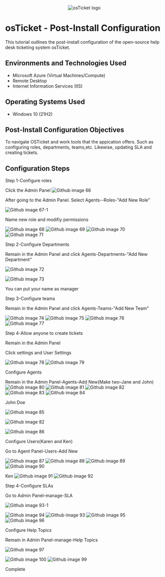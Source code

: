 
<p align="center">
<img src="https://i.imgur.com/Clzj7Xs.png" alt="osTicket logo"/>
</p>

<h1>osTicket - Post-Install Configuration</h1>
This tutorial outlines the post-install configuration of the open-source help desk ticketing system osTicket.<br />



<h2>Environments and Technologies Used</h2>

- Microsoft Azure (Virtual Machines/Compute)
- Remote Desktop
- Internet Information Services (IIS)

<h2>Operating Systems Used </h2>

- Windows 10</b> (21H2)

<h2>Post-Install Configuration Objectives</h2>

To navigate OSTicket and work tools that the appication offers. Such as configuring roles, departments, teams,etc. Likewise, updating SLA and creating tickets. 


<h2>Configuration Steps</h2>

Step 1-Configure roles

Click the Admin Panel
![Github image 66](https://github.com/PatrickJohnsonX7/osTicket-Post-Installation-Configuration/assets/163357195/bab953a8-34fd-4ddf-8e64-ee5516a87622)

After going to the Admin Panel. Select Agents--Roles-"Add New Role"


![Github image 67-1](https://github.com/PatrickJohnsonX7/osTicket-Post-Installation-Configuration/assets/163357195/72c24954-f89a-4557-9f5d-1aa12a733552)

Name new role and modifiy permissions 

![Github image 68](https://github.com/PatrickJohnsonX7/osTicket-Post-Installation-Configuration/assets/163357195/9f0e8046-e1b8-4f7f-bed1-d70f266f7e1f)
![Github image 69](https://github.com/PatrickJohnsonX7/osTicket-Post-Installation-Configuration/assets/163357195/2a357426-3765-4a36-bd0e-f90543d7b87c)
![Github image 70](https://github.com/PatrickJohnsonX7/osTicket-Post-Installation-Configuration/assets/163357195/b9947695-b7e1-40bb-b826-6830a9ab2005)
![Github image 71](https://github.com/PatrickJohnsonX7/osTicket-Post-Installation-Configuration/assets/163357195/04ec1859-3694-461e-a323-90f5a9811dec)

Step 2-Configure Departments

Remain in the Admin Panel and click Agents-Departments-"Add New Department"

![Github image 72](https://github.com/PatrickJohnsonX7/osTicket-Post-Installation-Configuration/assets/163357195/06d1744a-72cc-470b-a322-30a1b6096562)

![Github image 73](https://github.com/PatrickJohnsonX7/osTicket-Post-Installation-Configuration/assets/163357195/04dd59ff-e195-45df-bfc4-a6d616c5ce8a)

You can put your name as manager 

Step 3-Configure teams

Remain in the Admin Panel and click Agents-Teams-"Add New Team"

![Github image 74](https://github.com/PatrickJohnsonX7/osTicket-Post-Installation-Configuration/assets/163357195/04798f98-9ea5-47d0-bfce-b17a54bd0a3a)
![Github image 75](https://github.com/PatrickJohnsonX7/osTicket-Post-Installation-Configuration/assets/163357195/73199775-944e-4a5a-8d04-2187477e998b)
![Github image 76](https://github.com/PatrickJohnsonX7/osTicket-Post-Installation-Configuration/assets/163357195/43f563aa-ae15-4c56-a611-cbd7049e8057)
![Github image 77](https://github.com/PatrickJohnsonX7/osTicket-Post-Installation-Configuration/assets/163357195/ad20ec66-916c-4079-9b22-60f147cd04fa)

Step 4-Allow anyone to create tickets

Remain in the Admin Panel 

Click settings and User Settings

![Github image 78](https://github.com/PatrickJohnsonX7/osTicket-Post-Installation-Configuration/assets/163357195/ac31733a-a4d4-497c-9acd-97c6757652f1)
![Github image 79](https://github.com/PatrickJohnsonX7/osTicket-Post-Installation-Configuration/assets/163357195/79cf9e81-0442-4ae3-b6df-f02fc9dd4324)

Configure Agents

Remain in the Admin Panel-Agents-Add New(Make two-Jane and John)
![Github image 80](https://github.com/PatrickJohnsonX7/osTicket-Post-Installation-Configuration/assets/163357195/af72108b-6623-4edb-a054-e596b9fab577)
![Github image 81](https://github.com/PatrickJohnsonX7/osTicket-Post-Installation-Configuration/assets/163357195/e08a124a-9d91-4da3-874c-47c2806c5256)
![Github image 82](https://github.com/PatrickJohnsonX7/osTicket-Post-Installation-Configuration/assets/163357195/b153ea25-ad24-44ff-b315-6ccfb0f9ea80)
![Github image 83](https://github.com/PatrickJohnsonX7/osTicket-Post-Installation-Configuration/assets/163357195/55e6bd61-8347-4ac0-850c-6d7462e93c45)
![Github image 84](https://github.com/PatrickJohnsonX7/osTicket-Post-Installation-Configuration/assets/163357195/b6056b85-0883-4f13-aeb5-f83902ab2445)

John Doe

![Github image 85](https://github.com/PatrickJohnsonX7/osTicket-Post-Installation-Configuration/assets/163357195/0a2512a2-4682-4f62-b879-693fc8cfd294)

![Github image 82](https://github.com/PatrickJohnsonX7/osTicket-Post-Installation-Configuration/assets/163357195/7af43751-21cc-4adf-bd8f-65e81d484103)


![Github image 86](https://github.com/PatrickJohnsonX7/osTicket-Post-Installation-Configuration/assets/163357195/3fcee4e4-d6c9-4c65-ab45-f6df55762e80)

Configure Users(Karen and Ken)

Go to Agent Panel-Users-Add New

![Github image 87](https://github.com/PatrickJohnsonX7/osTicket-Post-Installation-Configuration/assets/163357195/bceeb723-41e5-4392-a512-d74870b6d305)
![Github image 88](https://github.com/PatrickJohnsonX7/osTicket-Post-Installation-Configuration/assets/163357195/496d81d0-5c87-4a3f-bd45-601170495fbe)
![Github image 89](https://github.com/PatrickJohnsonX7/osTicket-Post-Installation-Configuration/assets/163357195/077cd6d1-c635-42da-a046-5762841f3121)
![Github image 90](https://github.com/PatrickJohnsonX7/osTicket-Post-Installation-Configuration/assets/163357195/991039fe-12d9-4b4f-ad8d-2e7737c3e667)



Ken
![Github image 91](https://github.com/PatrickJohnsonX7/osTicket-Post-Installation-Configuration/assets/163357195/cdb7a747-9abc-430c-b0b3-d2e89eba435a)
![Github image 92](https://github.com/PatrickJohnsonX7/osTicket-Post-Installation-Configuration/assets/163357195/f5fdf002-0d04-4efa-b174-bc7de0399caf)



Step 4-Configure SLAs

Go to Admin Panel-manage-SLA

![Github image 93-1](https://github.com/PatrickJohnsonX7/osTicket-Post-Installation-Configuration/assets/163357195/a3c8922a-de9c-4b6a-84ce-336efbd43ce8)

![Github image 94](https://github.com/PatrickJohnsonX7/osTicket-Post-Installation-Configuration/assets/163357195/106bc252-392b-4f85-ab7f-3d6f1d2ac094)
![Github image 93](https://github.com/PatrickJohnsonX7/osTicket-Post-Installation-Configuration/assets/163357195/965ddd36-ee24-4548-b60a-94fb996121f2)
![Github image 95](https://github.com/PatrickJohnsonX7/osTicket-Post-Installation-Configuration/assets/163357195/0326d609-4e60-4fcd-ae5d-b7f3ab574dab)
![Github image 96](https://github.com/PatrickJohnsonX7/osTicket-Post-Installation-Configuration/assets/163357195/62670d51-e665-41d5-a919-c719264e43a0)



Configure Help Topics

Remain in Admin Panel-manage-Help Topics

![Github image 97](https://github.com/PatrickJohnsonX7/osTicket-Post-Installation-Configuration/assets/163357195/38f3cf9f-4da8-49bc-9222-4633fa1ac634)


![Github image 100](https://github.com/PatrickJohnsonX7/osTicket-Post-Installation-Configuration/assets/163357195/54a578ab-afac-4a2d-9829-aaef870f8c31)
![Github image 99](https://github.com/PatrickJohnsonX7/osTicket-Post-Installation-Configuration/assets/163357195/ec82bca7-be4c-451b-83e2-df520445ee17)

Complete



